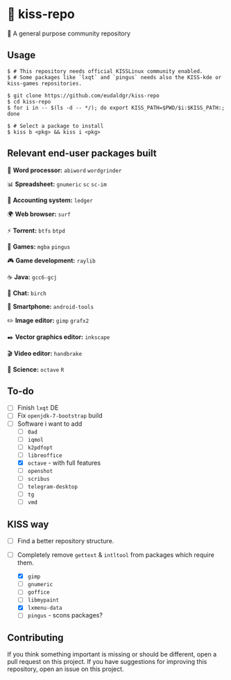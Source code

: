 # :kiss: kiss-repo

:floppy_disk: A general purpose community repository

## Usage

```
$ # This repository needs official KISSLinux community enabled.
$ # Some packages like `lxqt` and `pingus` needs also the KISS-kde or kiss-games repositories.

$ git clone https://github.com/eudaldgr/kiss-repo
$ cd kiss-repo
$ for i in -- $(ls -d -- */); do export KISS_PATH=$PWD/$i:$KISS_PATH:; done

$ # Select a package to install
$ kiss b <pkg> && kiss i <pkg>
```

## Relevant end-user packages built

:page_with_curl: **Word processor:**
`abiword` `wordgrinder`

:bar_chart: **Spreadsheet:**
`gnumeric` `sc` `sc-im`

:ledger: **Accounting system:**
`ledger`

:earth_africa: **Web browser:**
`surf`

:zap: **Torrent:**
`btfs` `btpd`

:space_invader: **Games:**
`mgba` `pingus`

:video_game: **Game development:**
`raylib`

:coffee: **Java:**
`gcc6-gcj`

:rice_scene: **Chat:**
`birch`

:iphone: **Smartphone:**
`android-tools`

:pencil2: **Image editor:**
`gimp` `grafx2`

:black_nib: **Vector graphics editor:**
`inkscape`

:clapper: **Video editor:**
`handbrake`

:microscope: **Science:**
`octave` `R`

## To-do

- [ ] Finish `lxqt` DE
- [ ] Fix `openjdk-7-bootstrap` build
- [ ] Software i want to add
    - [ ] `0ad`
    - [ ] `iqmol`
    - [ ] `k2pdfopt`
    - [ ] `libreoffice`
    - [x] `octave` - with full features
    - [ ] `openshot`
    - [ ] `scribus`
    - [ ] `telegram-desktop`
    - [ ] `tg`
    - [ ] `vmd`

## KISS way

- [ ] Find a better repository structure.

- [ ] Completely remove `gettext` & `intltool` from packages which require them.
    - [x] `gimp`
    - [ ] `gnumeric`
    - [ ] `goffice`
    - [ ] `libmypaint`
    - [x] `lxmenu-data`
    - [ ] `pingus` - scons packages?

## Contributing

If you think something important is missing or should be different, open a pull request on this project.
If you have suggestions for improving this repository, open an issue on this project.
